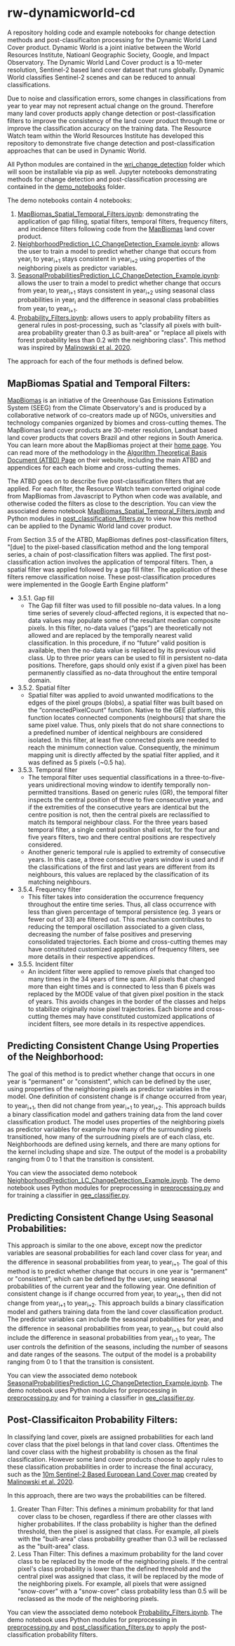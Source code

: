 # rw-dynamicworld-cd
A repository holding code and example notebooks for change detection methods and post-classificaiton processing for the Dynamic World Land Cover product. Dynamic World is a joint iniative between the World Resources Institute, Natioanl Geographic Society, Google, and Impact Observatory. The Dynamic World Land Cover product is a 10-meter resolution, Sentinel-2 based land cover dataset that runs globally. Dynamic World classifies Sentinel-2 scenes and can be reduced to annual classifications. 

Due to noise and classification errors, some changes in classifications from year to year may not represent actual change on the ground. Therefore many land cover products apply change detection or post-classification filters to improve the consistency of the land cover product through time or improve the classification accuracy on the training data. The Resource Watch team within the World Resources Institute has developed this repository to demonstrate five change detection and post-classification approaches that can be used in Dynamic World. 

All Python modules are contained in the [wri_change_detection](https://github.com/wri/rw-dynamicworld-cd/tree/master/wri_change_detection) folder which will soon be installable via pip as well. Jupyter notebooks demonstrating methods for change detection and post-classification processing are contained in the [demo_notebooks](https://github.com/wri/rw-dynamicworld-cd/tree/master/demo_notebooks) folder.

The demo notebooks contain 4 notebooks:
1. [MapBiomas_Spatial_Temporal_Filters.ipynb](https://github.com/wri/rw-dynamicworld-cd/blob/master/demo_notebooks/MapBiomas_Spatial_Temporal_Filters.ipynb): demonstrating the application of gap filling, spatial filters, temporal filters, frequency filters, and incidence filters following code from the [MapBiomas](https://github.com/mapbiomas-brazil) land cover product.
2. [NeighborhoodPrediction_LC_ChangeDetection_Example.ipynb](https://github.com/wri/rw-dynamicworld-cd/blob/master/demo_notebooks/NeighborhoodPrediction_LC_ChangeDetection_Example.ipynb): allows the user to train a model to predict whether change that occurs from year<sub>i</sub> to year<sub>i+1</sub> stays consistent in year<sub>i+2</sub> using properties of the neighboring pixels as predictor variables.
3. [SeasonalProbabilitiesPrediction_LC_ChangeDetection_Example.ipynb](https://github.com/wri/rw-dynamicworld-cd/blob/master/demo_notebooks/SeasonalProbabilitiesPrediction_LC_ChangeDetection_Example.ipynb): allows the user to train a model to predict whether change that occurs from year<sub>i</sub> to year<sub>i+1</sub> stays consistent in year<sub>i+2</sub> using seasonal class probabilities in year<sub>i</sub> and the difference in seasonal class probabilities from year<sub>i</sub> to year<sub>i+1</sub>.
4. [Probability_Filters.ipynb](https://github.com/wri/rw-dynamicworld-cd/blob/master/demo_notebooks/Probability_Filters.ipynb): allows users to apply probability filters as general rules in post-processing, such as "classify all pixels with built-area probability greater than 0.3 as built-area" or "replace all pixels with forest probability less than 0.2 with the neighboring class". This method was inspired by [Malinowski et al. 2020](https://www.mdpi.com/2072-4292/12/21/3523/htm).

The approach for each of the four methods is defined below.

## MapBiomas Spatial and Temporal Filters:
[MapBiomas](https://mapbiomas.org/en/about-us) is an initiative of the Greenhouse Gas Emissions Estimation System (SEEG) from the Climate Observatory's and is produced by a collaborative network of co-creators made up of NGOs, universities and technology companies organized by biomes and cross-cutting themes. The MapBiomas land cover products are 30-meter resolution, Landsat based land cover products that covers Brazil and other regions in South America. You can learn more about the MapBiomas project at their [home page](https://mapbiomas.org/). You can read more of the methodology in the [Algorithm Theoretical Basis Document (ATBD) Page](https://mapbiomas.org/en/download-of-atbds) on their website, including the main ATBD and appendices for each each biome and cross-cutting themes. 

The ATBD goes on to describe five post-classification filters that are applied. For each filter, the Resource Watch team converted original code from MapBiomas from Javascript to Python when code was available, and otherwise coded the filters as close to the description. You can view the associated demo notebook [MapBiomas_Spatial_Temporal_Filters.ipynb](https://github.com/wri/rw-dynamicworld-cd/blob/master/demo_notebooks/MapBiomas_Spatial_Temporal_Filters.ipynb) and Python modules in [post_classification_filters.py](https://github.com/wri/rw-dynamicworld-cd/blob/master/wri_change_detection/post_classification_filters.py) to view how this method can be applied to the Dynamic World land cover product.

From Section 3.5 of the ATBD, MapBiomas defines post-classification filters,
"[due] to the pixel-based classification method and the long temporal series, a chain of post-classification filters was applied. The first post-classification action involves the application of temporal filters. Then, a spatial filter was applied followed by a gap fill filter. The application of these filters remove classification noise. 
These post-classification procedures were implemented in the Google Earth Engine platform"
* 3.5.1. Gap fill
  * The Gap fill filter was used to fill possible no-data values. In a long time series of severely cloud-affected regions, it is expected that no-data values may populate some of the resultant median composite pixels. In this filter, no-data values (“gaps”) are theoretically not allowed and are replaced by the temporally nearest valid classification. In this procedure, if no “future” valid position is available, then the no-data value is replaced by its previous valid class. Up to three prior years can be used to fill in persistent no-data positions. Therefore, gaps should only exist if a given pixel has been permanently classified as no-data throughout the entire temporal domain.
* 3.5.2. Spatial filter
  * Spatial filter was applied to avoid unwanted modifications to the edges of the pixel groups (blobs), a spatial filter was built based on the “connectedPixelCount” function. Native to the GEE platform, this function locates connected components (neighbours) that share the same pixel value. Thus, only pixels that do not share connections to a predefined number of identical neighbours are considered isolated. In this filter, at least five connected pixels are needed to reach the minimum connection value. Consequently, the minimum mapping unit is directly affected by the spatial filter applied, and it was defined as 5 pixels (~0.5 ha).
* 3.5.3. Temporal filter
  * The temporal filter uses sequential classifications in a three-to-five-years unidirectional moving window to identify temporally non-permitted transitions. Based on generic rules (GR), the temporal filter inspects the central position of three to five consecutive years, and if the extremities of the consecutive years are identical but the centre position is not, then the central pixels are reclassified to match its temporal neighbour class. For the three years based temporal filter, a single central position shall exist, for the four and five years filters, two and there central positions are respectively considered.
  * Another generic temporal rule is applied to extremity of consecutive years. In this case, a three consecutive years window is used and if the classifications of the first and last years are different from its neighbours, this values are replaced by the classification of its matching neighbours.
* 3.5.4. Frequency filter
  * This filter takes into consideration the occurrence frequency throughout the entire time series. Thus, all class occurrence with less than given percentage of temporal persistence (eg. 3 years or fewer out of 33) are filtered out. This mechanism contributes to reducing the temporal oscillation associated to a given class, decreasing the number of false positives and preserving consolidated trajectories. Each biome and cross-cutting themes may have constituted customized applications of frequency filters, see more details in their respective appendices.
* 3.5.5. Incident filter
  * An incident filter were applied to remove pixels that changed too many times in the 34 years of time spam. All pixels that changed more than eight times and is connected to less than 6 pixels was replaced by the MODE value of that given pixel position in the stack of years. This avoids changes in the border of the classes and helps to stabilize originally noise pixel trajectories. Each biome and cross-cutting themes may have constituted customized applications of incident filters, see more details in its respective appendices.

## Predicting Consistent Change Using Properties of the Neighborhood:
The goal of this method is to predict whether change that occurs in one year is "permanent" or "consistent", which can be defined by the user, using properties of the neighboring pixels as predictor variables in the model. One definition of consistent change is if change occurred from year<sub>i</sub> to year<sub>i+1</sub>, then did not change from year<sub>i+1</sub> to year<sub>i+2</sub>. This approach builds a binary classification model and gathers training data from the land cover classification product. The model uses properties of the neighboring pixels as predictor variables for example how many of the surrounding pixels transitioned, how many of the surroudning pixels are of each class, etc. Neighborhoods are defined using kernels, and there are many options for the kernel including shape and size. The output of the model is a probability ranging from 0 to 1 that the transition is consistent.

You can view the associated demo notebook [NeighborhoodPrediction_LC_ChangeDetection_Example.ipynb](https://github.com/wri/rw-dynamicworld-cd/blob/master/demo_notebooks/NeighborhoodPrediction_LC_ChangeDetection_Example.ipynb). The demo notebook uses Python modules for preprocessing in [preprocessing.py](https://github.com/wri/rw-dynamicworld-cd/blob/master/wri_change_detection/preprocessing.py) and for training a classifier in [gee_classifier.py](https://github.com/wri/rw-dynamicworld-cd/blob/master/wri_change_detection/gee_classifier.py).

## Predicting Consistent Change Using Seasonal Probabilities:
This approach is similar to the one above, except now the predictor variables are seasonal probabilities for each land cover class for year<sub>i</sub> and the difference in seasonal probabilities from year<sub>i</sub> to year<sub>i+1</sub>. 
The goal of this method is to predict whether change that occurs in one year is "permanent" or "consistent", which can be defined by the user, using seasonal probabilities of the current year and the following year. One definition of consistent change is if change occurred from year<sub>i</sub> to year<sub>i+1</sub>, then did not change from year<sub>i+1</sub> to year<sub>i+2</sub>. This approach builds a binary classification model and gathers training data from the land cover classification product. The predictor variables can include the seasonal probabilities for year<sub>i</sub> and the difference in seasonal probabilities from year<sub>i</sub> to year<sub>i+1</sub>, but could also include the difference in seasonal probabilities from year<sub>i-1</sub> to year<sub>i</sub>. The user controls the definition of the seasons, including the number of seasons and date ranges of the seasons. The output of the model is a probability ranging from 0 to 1 that the transition is consistent.

You can view the associated demo notebook [SeasonalProbabilitiesPrediction_LC_ChangeDetection_Example.ipynb](https://github.com/wri/rw-dynamicworld-cd/blob/master/demo_notebooks/SeasonalProbabilitiesPrediction_LC_ChangeDetection_Example.ipynb). The demo notebook uses Python modules for preprocessing in [preprocessing.py](https://github.com/wri/rw-dynamicworld-cd/blob/master/wri_change_detection/preprocessing.py) and for training a classifier in [gee_classifier.py](https://github.com/wri/rw-dynamicworld-cd/blob/master/wri_change_detection/gee_classifier.py).

## Post-Classificaiton Probability Filters:
In classifying land cover, pixels are assigned probabilities for each land cover class that the pixel belongs in that land cover class. Oftentimes the land cover class with the highest probability is chosen as the final classification. However some land cover products choose to apply rules to these classification probabilities in order to increase the final accuracy, such as the [10m Sentinel-2 Based European Land Cover map](http://s2glc.cbk.waw.pl/extension) created by [Malinowski et al. 2020](https://www.mdpi.com/2072-4292/12/21/3523/htm).

In this approach, there are two ways the probabilities can be filtered. 
1. Greater Than Filter: 
 This defines a minimum probability for that land cover class to be chosen, regardless if there are other classes with higher probabiliites. If the class probability is higher than the defined threshold, then the pixel is assigned that class. 
 For example, all pixels with the "built-area" class probability greather than 0.3 will be reclassed as the "built-area" class.
2. Less Than Filter:
 This defines a maximum probability for the land cover class to be replaced by the mode of the neighboring pixels. If the central pixel's class probability is lower than the defined threshold and the central pixel was assigned that class, it will be replaced by the mode of the neighboring pixels.
 For example, all pixels that were assigned "snow-cover" with a "snow-cover" class probability less than 0.5 will be reclassed as the mode of the neighboring pixels.

You can view the associated demo notebook [Probability_Filters.ipynb](https://github.com/wri/rw-dynamicworld-cd/blob/master/demo_notebooks/Probability_Filters.ipynb). The demo notebook uses Python modules for preprocessing in [preprocessing.py](https://github.com/wri/rw-dynamicworld-cd/blob/master/wri_change_detection/preprocessing.py) and [post_classification_filters.py](https://github.com/wri/rw-dynamicworld-cd/blob/master/wri_change_detection/post_classification_filters.py) to apply the post-classification probability filters.
